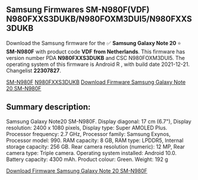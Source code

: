 <h2>Samsung Firmwares SM-N980F(VDF) N980FXXS3DUKB/N980FOXM3DUI5/N980FXXS3DUKB</h2>
Download the Samsung firmware for the ✅ <strong>Samsung Galaxy Note 20 </strong> ⭐ <strong>SM-N980F</strong> with product code <strong>VDF</strong> <strong> from Netherlands</strong>. This firmware has version number PDA <strong>N980FXXS3DUKB</strong> and CSC N980FOXM3DUI5. The operating system of this firmware is Android R , with build date 2021-12-21. Changelist <strong>22307827</strong>.

[SM-N980F](https://samfirm.shop/samsung/model/SM-N980F)
[N980FXXS3DUKB](https://samfirm.shop/samsung/pda/N980FXXS3DUKB)
[Download Firmware Samsung Galaxy Note 20 SM-N980F](https://samfirm.shop/samsung/firmware/484329)
<h2>Summary description:</h2>
<p>Samsung Galaxy Note20 SM-N980F. Display diagonal: 17 cm (6.7"), Display resolution: 2400 x 1080 pixels, Display type: Super AMOLED Plus. Processor frequency: 2.7 GHz, Processor family: Samsung Exynos, Processor model: 990. RAM capacity: 8 GB, RAM type: LPDDR5, Internal storage capacity: 256 GB. Rear camera resolution (numeric): 12 MP, Rear camera type: Triple camera. Operating system installed: Android 10.0. Battery capacity: 4300 mAh. Product colour: Green. Weight: 192 g</p>


[Download Firmware Samsung Galaxy Note 20 SM-N980F](https://samfirm.shop/samsung/firmware/484329)
